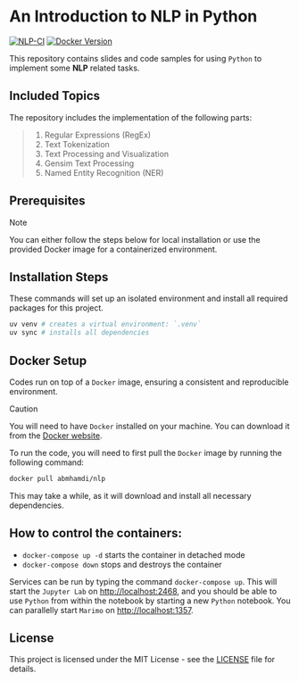 # An Introduction to NLP in Python
<!-- An Easy Way To Unlocking Language Using Code -->

[![NLP-CI](https://github.com/a-mhamdi/nlp/actions/workflows/nlp.yml/badge.svg)](https://github.com/a-mhamdi/nlp/actions/workflows/nlp.yml)
[![Docker Version](https://img.shields.io/docker/v/abmhamdi/nlp?sort=semver)](https://hub.docker.com/r/abmhamdi/nlp)

This repository contains slides and code samples for using `Python` to implement some **NLP** related tasks. 

## Included Topics
The repository includes the implementation of the following parts:
>1. Regular Expressions (RegEx)
>1. Text Tokenization
>1. Text Processing and Visualization
>1. Gensim Text Processing
>1. Named Entity Recognition (NER)

## Prerequisites

> [!NOTE]
> You can either follow the steps below for local installation or use the provided Docker image for a containerized environment.

## Installation Steps
These commands will set up an isolated environment and install all required packages for this project.
```zsh
uv venv # creates a virtual environment: `.venv`
uv sync # installs all dependencies
```
## Docker Setup
Codes run on top of a `Docker` image, ensuring a consistent and reproducible environment. 

> [!CAUTION]
>
> You will need to have `Docker` installed on your machine. You can download it from the [Docker website](https://hub.docker.com).

To run the code, you will need to first pull the `Docker` image by running the following command:

```zsh
docker pull abmhamdi/nlp
```

This may take a while, as it will download and install all necessary dependencies.

## How to control the containers:

* ```docker-compose up -d``` starts the container in detached mode
* ```docker-compose down``` stops and destroys the container

Services can be run by typing the command `docker-compose up`. This will start the `Jupyter Lab` on [http://localhost:2468](http://localhost:2468), and you should be able to use `Python` from within the notebook by starting a new `Python` notebook. You can parallelly start `Marimo` on [http://localhost:1357](http://localhost:1357).

## License
This project is licensed under the MIT License - see the [LICENSE](https://raw.githubusercontent.com/a-mhamdi/nlp/refs/heads/main/LICENSE) file for details.
